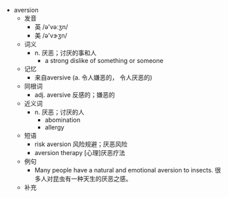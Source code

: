 - aversion
  - 发音
    - 英 /ə'vəːʒn/
    - 美 /ə'vɝʒn/
  - 词义
    - n. 厌恶；讨厌的事和人
      - a strong dislike of something or someone
  - 记忆
    - 来自aversive (a. 令人嫌恶的， 令人厌恶的)
  - 同根词
    - adj. aversive 反感的；嫌恶的
  - 近义词
    - n. 厌恶；讨厌的人
      - abomination
      - allergy
  - 短语
    - risk aversion 风险规避；厌恶风险
    - aversion therapy [心理]厌恶疗法
  - 例句
    - Many people have a natural and emotional aversion to insects. 很多人对昆虫有一种天生的厌恶之感。
  - 补充